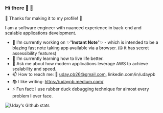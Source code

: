 ### Hi there 👋 👋
👀 Thanks for making it to my profile! 👀

I am a software engineer with nuanced experience in back-end and scalable applications development. 


- 🔭 I’m currently working on ✨"**Instant Note**"✨ - which is intended to be a blazing fast note taking app available via a browser. (🤐 it has secret assessibility features)
- 🌱 I’m currently learning how to live life better. 
- 💬 Ask me about how modern applications leverage AWS to achieve scalability and speed.
- 📫 How to reach me: 📧 uday.pb26@gmail.com, linkedin.com/in/udaypb
- 📚 I like writing: https://udaypb.medium.com/
- ⚡ Fun fact: I use rubber duck debugging technique for almost every problem I ever face.

![Uday's Github stats](https://github-readme-stats.vercel.app/api?username=udaypb&show_icons=true&hide_border=true) 
<!--
**udaypb/udaypb** is a ✨ _special_ ✨ repository because its `README.md` (this file) appears on your GitHub profile.

Here are some ideas to get you started:

- 🔭 I’m currently working on ...
- 🌱 I’m currently learning ...
- 👯 I’m looking to collaborate on ...
- 🤔 I’m looking for help with ...
- 💬 Ask me about ...
- 📫 How to reach me: ...
- 😄 Pronouns: ...
- ⚡ Fun fact: ...
-->


